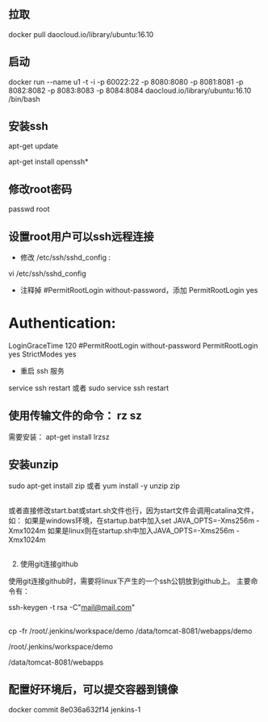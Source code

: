 ﻿## 拉取

 docker pull daocloud.io/library/ubuntu:16.10

## 启动

docker run --name u1 -t -i -p 60022:22 -p 8080:8080 -p 8081:8081 -p 8082:8082 -p 8083:8083 -p 8084:8084 daocloud.io/library/ubuntu:16.10 /bin/bash 

## 安装ssh

apt-get update

apt-get install openssh*

## 修改root密码

passwd root

## 设置root用户可以ssh远程连接

- 修改 /etc/ssh/sshd_config :

vi /etc/ssh/sshd_config

- 注释掉 #PermitRootLogin without-password，添加 PermitRootLogin yes

# Authentication:
LoginGraceTime 120
#PermitRootLogin without-password
PermitRootLogin yes
StrictModes yes

- 重启 ssh  服务

service ssh restart
或者  sudo service ssh restart


## 使用传输文件的命令： rz  sz
需要安装：  apt-get install lrzsz

## 安装unzip

sudo apt-get install zip 或者 yum install -y unzip zip

## 

或者直接修改start.bat或start.sh文件也行，因为start文件会调用catalina文件，如：
如果是windows环境，在startup.bat中加入set JAVA_OPTS=-Xms256m -Xmx1024m
如果是linux则在startup.sh中加入JAVA_OPTS=-Xms256m -Xmx1024m


## 

2. 使用git连接github

使用git连接github时，需要将linux下产生的一个ssh公钥放到github上。
主要命令有：



ssh-keygen -t rsa -C"mail@mail.com" 


## 

cp -fr /root/.jenkins/workspace/demo /data/tomcat-8081/webapps/demo

/root/.jenkins/workspace/demo

/data/tomcat-8081/webapps


## 配置好环境后，可以提交容器到镜像

docker commit 8e036a632f14 jenkins-1




